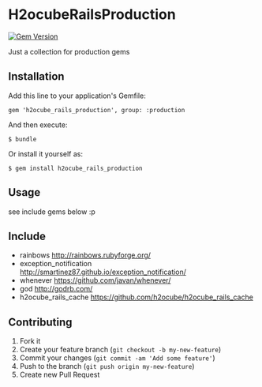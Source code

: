 # H2ocubeRailsProduction

[![Gem Version](https://badge.fury.io/rb/h2ocube_rails_production.png)](http://badge.fury.io/rb/h2ocube_rails_production)

Just a collection for production gems

## Installation

Add this line to your application's Gemfile:

    gem 'h2ocube_rails_production', group: :production

And then execute:

    $ bundle

Or install it yourself as:

    $ gem install h2ocube_rails_production

## Usage

see include gems below :p

## Include

* rainbows http://rainbows.rubyforge.org/
* exception_notification http://smartinez87.github.io/exception_notification/
* whenever https://github.com/javan/whenever/
* god http://godrb.com/
* h2ocube_rails_cache https://github.com/h2ocube/h2ocube_rails_cache

## Contributing

1. Fork it
2. Create your feature branch (`git checkout -b my-new-feature`)
3. Commit your changes (`git commit -am 'Add some feature'`)
4. Push to the branch (`git push origin my-new-feature`)
5. Create new Pull Request
